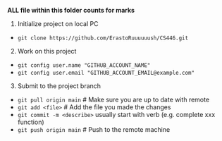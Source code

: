 **ALL file within this folder counts for marks**

1. Initialize project on local PC
* `git clone https://github.com/ErastoRuuuuuush/CS446.git`

2. Work on this project
* `git config user.name "GITHUB_ACCOUNT_NAME"`
* `git config user.email "GITHUB_ACCOUNT_EMAIL@example.com"`

3. Submit to the project branch
* `git pull origin main` # Make sure you are up to date with remote
* `git add <file>` # Add the file you made the changes
* `git commit -m <describe>` usually start with verb (e.g. complete xxx function)
* `git push origin main` # Push to the remote machine